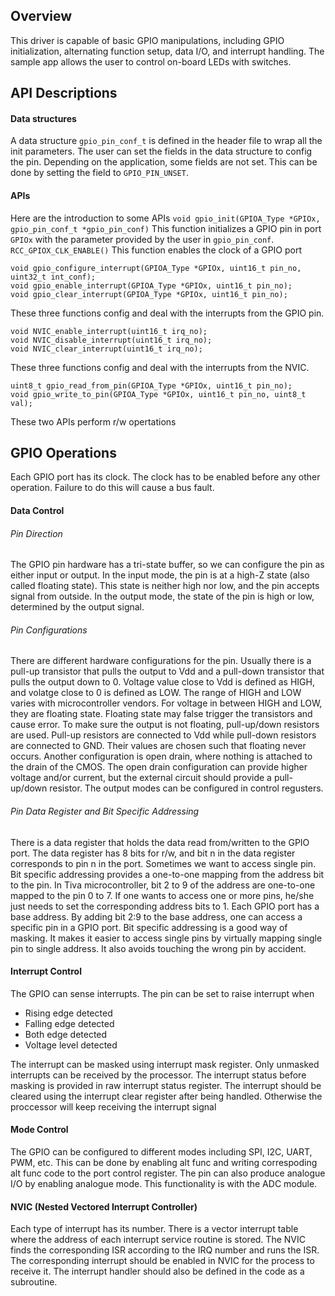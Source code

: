 ## Overview
This driver is capable of basic GPIO manipulations, including GPIO initialization, alternating function setup, data I/O, and interrupt handling. The sample app allows the user to control on-board LEDs with switches.

## API Descriptions
#### Data structures
A data structure `gpio_pin_conf_t` is defined in the header file to wrap all the init parameters. The user can set the fields in the data structure to config the pin. Depending on the application, some fields are not set. This can be done by setting the field to `GPIO_PIN_UNSET`.
#### APIs
Here are the introduction to some APIs
```void gpio_init(GPIOA_Type *GPIOx, gpio_pin_conf_t *gpio_pin_conf)```
This function initializes a GPIO pin in port `GPIOx` with the parameter provided by the user in `gpio_pin_conf`. 
```RCC_GPIOX_CLK_ENABLE()```
This function enables the clock of a GPIO port
```
void gpio_configure_interrupt(GPIOA_Type *GPIOx, uint16_t pin_no, uint32_t int_conf);
void gpio_enable_interrupt(GPIOA_Type *GPIOx, uint16_t pin_no);
void gpio_clear_interrupt(GPIOA_Type *GPIOx, uint16_t pin_no);
```
These three functions config and deal with the interrupts from the GPIO pin.
```
void NVIC_enable_interrupt(uint16_t irq_no);
void NVIC_disable_interrupt(uint16_t irq_no);
void NVIC_clear_interrupt(uint16_t irq_no);
```
These three functions config and deal with the interrupts from the NVIC.
```
uint8_t gpio_read_from_pin(GPIOA_Type *GPIOx, uint16_t pin_no);
void gpio_write_to_pin(GPIOA_Type *GPIOx, uint16_t pin_no, uint8_t val);
```
These two APIs perform r/w opertations

## GPIO Operations
Each GPIO port has its clock. The clock has to be enabled before any other operation. Failure to do this will cause a bus fault.
#### Data Control
###### Pin Direction
The GPIO pin hardware has a tri-state buffer, so we can configure the pin as either input or output. In the input mode, the pin is at a high-Z state \(also called floating state\). This state is neither high nor low, and the pin accepts signal from outside. In the output mode, the state of the pin is high or low, determined by the output signal. 
###### Pin Configurations
There are different hardware configurations for the pin. Usually there is a pull-up transistor that pulls the output to Vdd and a pull-down transistor that pulls the output down to 0. 
Voltage value close to Vdd is defined as HIGH, and volatge close to 0 is defined as LOW. The range of HIGH and LOW varies with microcontroller vendors. For voltage in between HIGH and LOW, they are floating state. Floating state may false trigger the transistors and cause error. To make sure the output is not floating, pull-up/down resistors are used. Pull-up resistors are connected to Vdd while pull-down resistors are connected to GND. Their values are chosen such that floating never occurs.
Another configuration is open drain, where nothing is attached to the drain of the CMOS. The open drain configuration can provide higher voltage and/or current, but the external circuit should provide a pull-up/down resistor. 
The output modes can be configured in control regusters.
###### Pin Data Register and Bit Specific Addressing
There is a data register that holds the data read from/written to the GPIO port. The data register has 8 bits for r/w, and bit n in the data register corresponds to pin n in the port. 
Sometimes we want to access single pin. Bit specific addressing provides a one-to-one mapping from the address bit to the pin. In Tiva microcontroller, bit 2 to 9 of the address are one-to-one mapped to the pin 0 to 7. If one wants to access one or more pins, he/she just needs to set the corresponding address bits to 1. Each GPIO port has a base address. By adding bit 2:9 to the base address, one can access a specific pin in a GPIO port.
Bit specific addressing is a good way of masking. It makes it easier to access single pins by virtually mapping single pin to single address. It also avoids touching the wrong pin by accident.
#### Interrupt Control
The GPIO can sense interrupts. The pin can be set to raise interrupt when
- Rising edge detected
- Falling edge detected
- Both edge detected
- Voltage level detected

The interrupt can be masked using interrupt mask register. Only unmasked interrupts can be received by the processor. The interrupt status before masking is provided in raw interrupt status register. The interrupt should be cleared using the interrupt clear register after being handled. Otherwise the proccessor will keep receiving the interrupt signal
#### Mode Control
The GPIO can be configured to different modes including SPI, I2C, UART, PWM, etc. This can be done by enabling alt func and writing correspoding alt func code to the port control register.
The pin can also produce analogue I/O by enabling analogue mode. This functionality is with the ADC module.
#### NVIC (Nested Vectored Interrupt Controller)
Each type of interrupt has its number. There is a vector interrupt table where the address of each interrupt service routine is stored. The NVIC finds the corresponding ISR according to the IRQ number and runs the ISR. The corresponding interrupt should be enabled in NVIC for the process to receive it. The interrupt handler should also be defined in the code as a subroutine.
